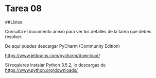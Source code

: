 # Tarea 08
##Listas


Consulta el documento anexo para ver los detalles de la tarea que debes resolver.

De aquí puedes descargar PyCharm (Community Edition)

https://www.jetbrains.com/pycharm/download/

Si requieres instalar Python 3.5.2, lo descargas de
https://www.python.org/downloads/
